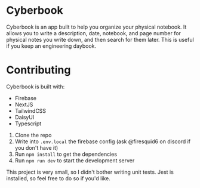 # Cyberbook
Cyberbook is an app built to help you organize your physical notebook. It allows you to write a description, date, notebook, and page number for physical notes you write down, and then search for them later. This is useful if you keep an engineering daybook.

# Contributing
Cyberbook is built with:
- Firebase
- NextJS 
- TailwindCSS
- DaisyUI
- Typescript

1. Clone the repo
2. Write into `.env.local` the firebase config (ask @firesquid6 on discord if you don't have it)
3. Run `npm install` to get the dependencies
4. Run `npm run dev` to start the development server

This project is very small, so I didn't bother writing unit tests. Jest is installed, so feel free to do so if you'd like.